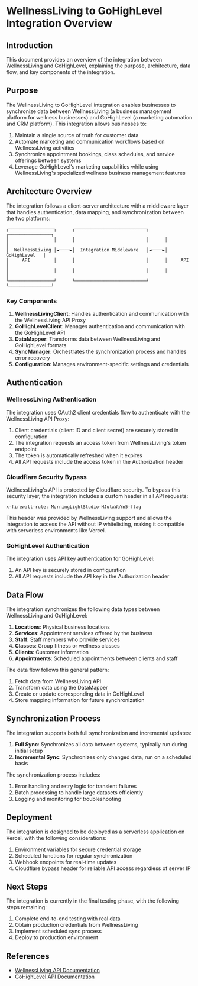 # WellnessLiving to GoHighLevel Integration Overview

## Introduction

This document provides an overview of the integration between WellnessLiving and GoHighLevel, explaining the purpose, architecture, data flow, and key components of the integration.

## Purpose

The WellnessLiving to GoHighLevel integration enables businesses to synchronize data between WellnessLiving (a business management platform for wellness businesses) and GoHighLevel (a marketing automation and CRM platform). This integration allows businesses to:

1. Maintain a single source of truth for customer data
2. Automate marketing and communication workflows based on WellnessLiving activities
3. Synchronize appointment bookings, class schedules, and service offerings between systems
4. Leverage GoHighLevel's marketing capabilities while using WellnessLiving's specialized wellness business management features

## Architecture Overview

The integration follows a client-server architecture with a middleware layer that handles authentication, data mapping, and synchronization between the two platforms:

```
┌─────────────────┐      ┌───────────────────────────┐      ┌────────────────┐
│                 │      │                           │      │                │
│  WellnessLiving │◄────►│  Integration Middleware   │◄────►│  GoHighLevel   │
│     API         │      │                           │      │     API        │
│                 │      │                           │      │                │
└─────────────────┘      └───────────────────────────┘      └────────────────┘
```

### Key Components

1. **WellnessLivingClient**: Handles authentication and communication with the WellnessLiving API Proxy
2. **GoHighLevelClient**: Manages authentication and communication with the GoHighLevel API
3. **DataMapper**: Transforms data between WellnessLiving and GoHighLevel formats
4. **SyncManager**: Orchestrates the synchronization process and handles error recovery
5. **Configuration**: Manages environment-specific settings and credentials

## Authentication

### WellnessLiving Authentication

The integration uses OAuth2 client credentials flow to authenticate with the WellnessLiving API Proxy:

1. Client credentials (client ID and client secret) are securely stored in configuration
2. The integration requests an access token from WellnessLiving's token endpoint
3. The token is automatically refreshed when it expires
4. All API requests include the access token in the Authorization header

### Cloudflare Security Bypass

WellnessLiving's API is protected by Cloudflare security. To bypass this security layer, the integration includes a custom header in all API requests:

```
x-firewall-rule: MorningLightStudio-HJutxWaYn5-flag
```

This header was provided by WellnessLiving support and allows the integration to access the API without IP whitelisting, making it compatible with serverless environments like Vercel.

### GoHighLevel Authentication

The integration uses API key authentication for GoHighLevel:

1. An API key is securely stored in configuration
2. All API requests include the API key in the Authorization header

## Data Flow

The integration synchronizes the following data types between WellnessLiving and GoHighLevel:

1. **Locations**: Physical business locations
2. **Services**: Appointment services offered by the business
3. **Staff**: Staff members who provide services
4. **Classes**: Group fitness or wellness classes
5. **Clients**: Customer information
6. **Appointments**: Scheduled appointments between clients and staff

The data flow follows this general pattern:

1. Fetch data from WellnessLiving API
2. Transform data using the DataMapper
3. Create or update corresponding data in GoHighLevel
4. Store mapping information for future synchronization

## Synchronization Process

The integration supports both full synchronization and incremental updates:

1. **Full Sync**: Synchronizes all data between systems, typically run during initial setup
2. **Incremental Sync**: Synchronizes only changed data, run on a scheduled basis

The synchronization process includes:

1. Error handling and retry logic for transient failures
2. Batch processing to handle large datasets efficiently
3. Logging and monitoring for troubleshooting

## Deployment

The integration is designed to be deployed as a serverless application on Vercel, with the following considerations:

1. Environment variables for secure credential storage
2. Scheduled functions for regular synchronization
3. Webhook endpoints for real-time updates
4. Cloudflare bypass header for reliable API access regardless of server IP

## Next Steps

The integration is currently in the final testing phase, with the following steps remaining:

1. Complete end-to-end testing with real data
2. Obtain production credentials from WellnessLiving
3. Implement scheduled sync process
4. Deploy to production environment

## References

- [WellnessLiving API Documentation](https://wellnessliving.com/api/documentation)
- [GoHighLevel API Documentation](https://developers.gohighlevel.com)
